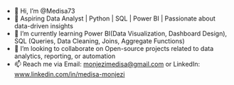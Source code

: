- 👋 Hi, I’m @Medisa73
- 👀 Aspiring Data Analyst | Python | SQL | Power BI | Passionate about data-driven insights
- 🌱 I’m currently learning Power BI(Data Visualization, Dashboard Design), SQL (Queries, Data Cleaning, Joins, Aggregate Functions)
- 💞️ I’m looking to collaborate on Open-source projects related to data analytics, reporting, or automation
- 📫 Reach me via Email: monjezimedisa@gmail.com or LinkedIn: www.linkedin.com/in/medisa-monjezi
<!---
Medisa73/Medisa73 is a ✨ special ✨ repository because its `README.md` (this file) appears on your GitHub profile.
You can click the Preview link to take a look at your changes.
--->
